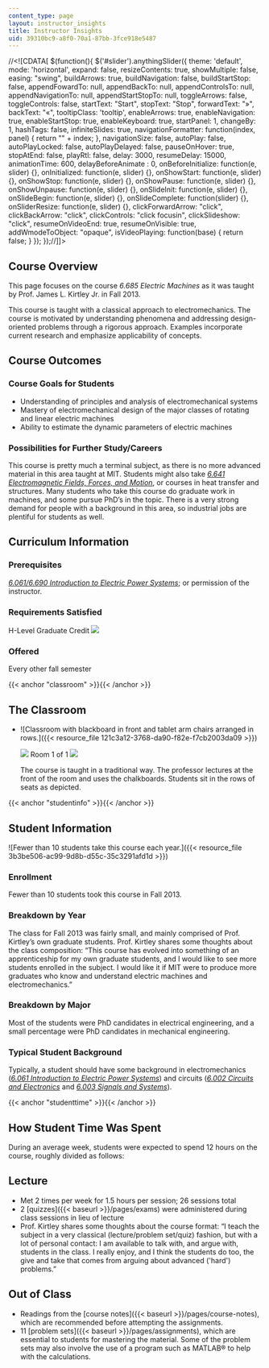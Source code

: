 ```yaml
---
content_type: page
layout: instructor_insights
title: Instructor Insights
uid: 39310bc9-a8f0-70a1-87bb-3fce918e5487
---
```


//\<!\[CDATA\[ $(function(){ $('#slider').anythingSlider({ theme: 'default', mode: 'horizontal', expand: false, resizeContents: true, showMultiple: false, easing: "swing", buildArrows: true, buildNavigation: false, buildStartStop: false, appendFowardTo: null, appendBackTo: null, appendControlsTo: null, appendNavigationTo: null, appendStartStopTo: null, toggleArrows: false, toggleControls: false, startText: "Start", stopText: "Stop", forwardText: "&raquo;", backText: "&laquo;", tooltipClass: 'tooltip', enableArrows: true, enableNavigation: true, enableStartStop: true, enableKeyboard: true, startPanel: 1, changeBy: 1, hashTags: false, infiniteSlides: true, navigationFormatter: function(index, panel) { return "" + index; }, navigationSize: false, autoPlay: false, autoPlayLocked: false, autoPlayDelayed: false, pauseOnHover: true, stopAtEnd: false, playRtl: false, delay: 3000, resumeDelay: 15000, animationTime: 600, delayBeforeAnimate : 0, onBeforeInitialize: function(e, slider) {}, onInitialized: function(e, slider) {}, onShowStart: function(e, slider) {}, onShowStop: function(e, slider) {}, onShowPause: function(e, slider) {}, onShowUnpause: function(e, slider) {}, onSlideInit: function(e, slider) {}, onSlideBegin: function(e, slider) {}, onSlideComplete: function(slider) {}, onSliderResize: function(e, slider) {}, clickForwardArrow: "click", clickBackArrow: "click", clickControls: "click focusin", clickSlideshow: "click", resumeOnVideoEnd: true, resumeOnVisible: true, addWmodeToObject: "opaque", isVideoPlaying: function(base) { return false; } }); });//\]\]>

Course Overview
---------------

This page focuses on the course _6.685 Electric Machines_ as it was taught by Prof. James L. Kirtley Jr. in Fall 2013.

This course is taught with a classical approach to electromechanics. The course is motivated by understanding phenomena and addressing design-oriented problems through a rigorous approach. Examples incorporate current research and emphasize applicability of concepts.

Course Outcomes
---------------

### Course Goals for Students

*   Understanding of principles and analysis of electromechanical systems
*   Mastery of electromechanical design of the major classes of rotating and linear electric machines
*   Ability to estimate the dynamic parameters of electric machines

### Possibilities for Further Study/Careers

This course is pretty much a terminal subject, as there is no more advanced material in this area taught at MIT. Students might also take [_6.641 Electromagnetic Fields, Forces, and Motion_](/courses/6-641-electromagnetic-fields-forces-and-motion-spring-2009/), or courses in heat transfer and structures. Many students who take this course do graduate work in machines, and some pursue PhD’s in the topic. There is a very strong demand for people with a background in this area, so industrial jobs are plentiful for students as well.

Curriculum Information
----------------------

### Prerequisites

[_6.061/6.690 Introduction to Electric Power Systems_](/courses/6-061-introduction-to-electric-power-systems-spring-2011/); or permission of the instructor.

### Requirements Satisfied

H-Level Graduate Credit ![](/images/educator/icon-question-hlevel.png)

### Offered

Every other fall semester

{{< anchor "classroom" >}}{{< /anchor >}}

The Classroom
-------------

*   ![Classroom with blackboard in front and tablet arm chairs arranged in rows.]({{< resource_file 121c3a12-3768-da90-f82e-f7cb2003da09 >}})
    
    ![](/images/educator/classroom_prev_dim.png) Room 1 of 1 ![](/images/educator/classroom_next_dim.png)
    
    The course is taught in a traditional way. The professor lectures at the front of the room and uses the chalkboards. Students sit in the rows of seats as depicted.
    

{{< anchor "studentinfo" >}}{{< /anchor >}}

Student Information
-------------------

![Fewer than 10 students take this course each year.]({{< resource_file 3b3be506-ac99-9d8b-d55c-35c3291afd1d >}})

### Enrollment

Fewer than 10 students took this course in Fall 2013.

### Breakdown by Year

The class for Fall 2013 was fairly small, and mainly comprised of Prof. Kirtley’s own graduate students. Prof. Kirtley shares some thoughts about the class composition: “This course has evolved into something of an apprenticeship for my own graduate students, and I would like to see more students enrolled in the subject. I would like it if MIT were to produce more graduates who know and understand electric machines and electromechanics.”

### Breakdown by Major

Most of the students were PhD candidates in electrical engineering, and a small percentage were PhD candidates in mechanical engineering.

### Typical Student Background

Typically, a student should have some background in electromechanics ([_6.061 Introduction to Electric Power Systems_](/courses/6-061-introduction-to-electric-power-systems-spring-2011/)) and circuits ([_6.002 Circuits and Electronics_](/courses/6-002-circuits-and-electronics-spring-2007/) and [_6.003 Signals and Systems_](/courses/6-003-signals-and-systems-fall-2011/)).

{{< anchor "studenttime" >}}{{< /anchor >}}

How Student Time Was Spent
--------------------------

During an average week, students were expected to spend 12 hours on the course, roughly divided as follows:

Lecture
-------

*   Met 2 times per week for 1.5 hours per session; 26 sessions total
*   2 [quizzes]({{< baseurl >}}/pages/exams) were administered during class sessions in lieu of lecture
*   Prof. Kirtley shares some thoughts about the course format: “I teach the subject in a very classical (lecture/problem set/quiz) fashion, but with a lot of personal contact: I am available to talk with, and argue with, students in the class. I really enjoy, and I think the students do too, the give and take that comes from arguing about advanced ('hard') problems.”

Out of Class
------------

*   Readings from the [course notes]({{< baseurl >}}/pages/course-notes), which are recommended before attempting the assignments.
*   11 [problem sets]({{< baseurl >}}/pages/assignments), which are essential to students for mastering the material. Some of the problem sets may also involve the use of a program such as MATLAB® to help with the calculations.